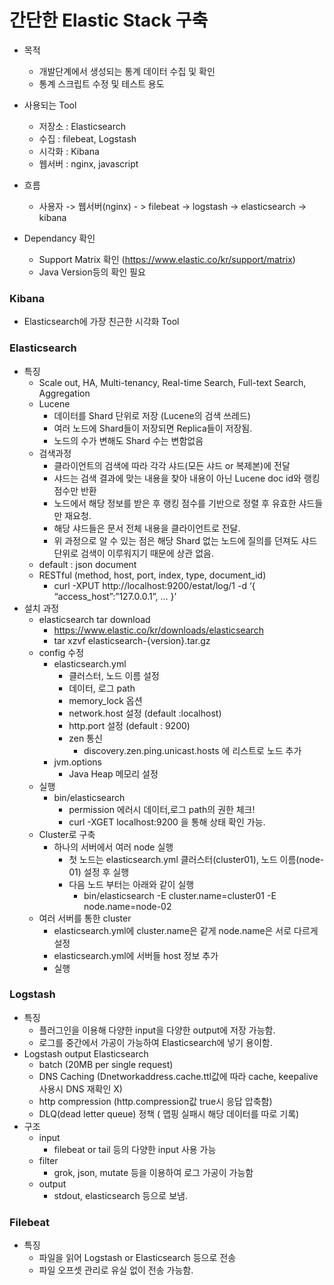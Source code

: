 # 간단한 Elastic Stack 구축 

* 목적
    * 개발단계에서 생성되는 통계 데이터 수집 및 확인
    * 통계 스크립트 수정 및 테스트 용도

* 사용되는 Tool
    * 저장소 : Elasticsearch
    * 수집 : filebeat, Logstash
    * 시각화 : Kibana
    * 웹서버 : nginx, javascript

* 흐름
    * 사용자 -> 웹서버(nginx) - > filebeat -> logstash -> elasticsearch -> kibana

* Dependancy 확인
    * Support Matrix 확인 (https://www.elastic.co/kr/support/matrix)
    * Java Version등의 확인 필요

### Kibana
* Elasticsearch에 가장 친근한 시각화 Tool

### Elasticsearch
* 특징
    * Scale out, HA, Multi-tenancy, Real-time Search, Full-text Search, Aggregation
    * Lucene
        * 데이터를 Shard 단위로 저장 (Lucene의 검색 쓰레드)
        * 여러 노드에 Shard들이 저장되면 Replica들이 저장됨.
        * 노드의 수가 변해도 Shard 수는 변함없음
    * 검색과정
        * 클라이언트의 검색에 따라 각각 샤드(모든 샤드 or 복제본)에 전달
        * 샤드는 검색 결과에 맞는 내용을 찾아 내용이 아닌 Lucene doc id와 랭킹 점수만 반환
        * 노드에서 해당 정보를 받은 후 랭킹 점수를 기반으로 정렬 후 유효한 샤드들만 재요청.
        * 해당 샤드들은 문서 전체 내용을 클라이언트로 전달.
        * 위 과정으로 알 수 있는 점은 해당 Shard 없는 노드에 질의를 던져도 샤드단위로 검색이 이루워지기 때문에 상관 없음.
    * default : json document
    * RESTful (method, host, port, index, type, document_id)
        * curl -XPUT http://localhost:9200/estat/log/1 -d ‘{ “access_host”:”127.0.0.1”, … }’ 
* 설치 과정
    * elasticsearch tar download
        * https://www.elastic.co/kr/downloads/elasticsearch
        * tar xzvf elasticsearch-{version}.tar.gz
    * config 수정
        * elasticsearch.yml
            * 클러스터, 노드 이름 설정
            * 데이터, 로그 path
            * memory_lock 옵션
            * network.host 설정 (default :localhost)
            * http.port 설정 (default : 9200)
            * zen 통신
                * discovery.zen.ping.unicast.hosts 에 리스트로 노드 추가
        * jvm.options
            * Java Heap 메모리 설정
    * 실행
        * bin/elasticsearch
            * permission 에러시 데이터,로그 path의 권한 체크!
            * curl -XGET localhost:9200 을 통해 상태 확인 가능.
    * Cluster로 구축
        * 하나의 서버에서 여러 node 실행
            * 첫 노드는 elasticsearch.yml 클러스터(cluster01), 노드 이름(node-01) 설정 후 실행
            * 다음 노드 부터는 아래와 같이 실행
                * bin/elasticsearch -E cluster.name=cluster01 -E node.name=node-02
    * 여러 서버를 통한 cluster
        * elasticsearch.yml에 cluster.name은 같게 node.name은 서로 다르게 설정
        * elasticsearch.yml에 서버들 host 정보 추가
        * 실행

### Logstash
* 특징
    * 플러그인을 이용해 다양한 input을 다양한 output에 저장 가능함.
    * 로그를 중간에서 가공이 가능하여 Elasticsearch에 넣기 용이함.
* Logstash output Elasticsearch
    * batch (20MB per single request)
    * DNS Caching (Dnetworkaddress.cache.ttl값에 따라 cache, keepalive 사용시 DNS 재확인 X)
    * http compression (http.compression값 true시 응답 압축함)
    * DLQ(dead letter queue) 정책 ( 맵핑 실패시 해당 데이터를 따로 기록)
* 구조
    * input
        * filebeat or tail 등의 다양한 input 사용 가능
    * filter
        * grok, json, mutate 등을 이용하여 로그 가공이 가능함
    * output
        * stdout, elasticsearch 등으로 보냄.

### Filebeat
* 특징
    * 파일을 읽어 Logstash or Elasticsearch 등으로 전송
    * 파일 오프셋 관리로 유실 없이 전송 가능함.


